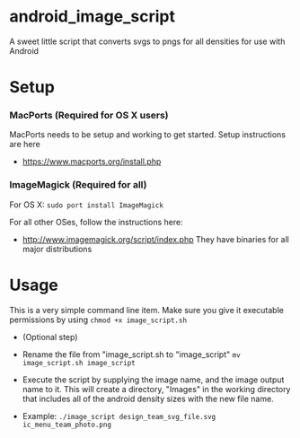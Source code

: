 # android_image_script
A sweet little script that converts svgs to pngs for all densities for use with Android


# Setup
### MacPorts (Required for OS X users)
MacPorts needs to be setup and working to get started. Setup instructions are here
- https://www.macports.org/install.php

### ImageMagick (Required for all)
For OS X:
`sudo port install ImageMagick`

For all other OSes, follow the instructions here:
- http://www.imagemagick.org/script/index.php
They have binaries for all major distributions

# Usage
This is a very simple command line item. Make sure you give it executable permissions by using
`chmod +x image_script.sh`

- (Optional step)
- Rename the file from "image_script.sh to "image_script"
`mv image_script.sh image_script`

- Execute the script by supplying the image name, and the image output name to it. This will create a directory, "Images" in the working directory that includes all of the android density sizes with the new file name. 
- Example:
`./image_script design_team_svg_file.svg ic_menu_team_photo.png`
